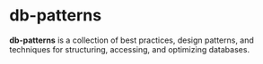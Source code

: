 # db-patterns

**db-patterns** is a collection of best practices, design patterns, and techniques for structuring, accessing, and optimizing databases.
